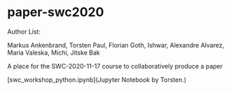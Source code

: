 # paper-swc2020

Author List:

Markus Ankenbrand, Torsten Paul, Florian Goth, Ishwar, Alexandre Alvarez, Maria Valeska, Michi, Jitske Bak

A place for the SWC-2020-11-17 course to collaboratively produce a paper

[swc_workshop_python.ipynb](Jupyter Notebook by Torsten.)

